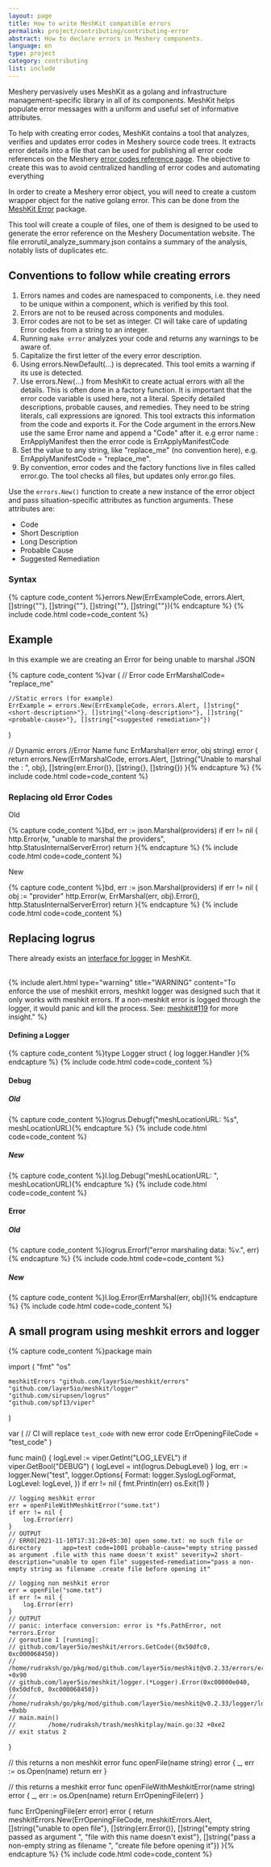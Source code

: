 ```yaml
---
layout: page
title: How to write MeshKit compatible errors
permalink: project/contributing/contributing-error
abstract: How to declare errors in Meshery components.
language: en
type: project
category: contributing
list: include
---
```


Meshery pervasively uses MeshKit as a golang and infrastructure management-specific library in all of its components. MeshKit helps populate error messages with a uniform and useful set of informative attributes.

To help with creating error codes, MeshKit contains a tool that analyzes, verifies and updates error codes in Meshery source code trees. It extracts error details into a file that can be used for publishing all error code references on the Meshery [error codes reference page](https://docs.meshery.io/reference/error-codes). The objective to create this was to avoid centralized handling of error codes and automating everything

In order to create a Meshery error object, you will need to create a custom wrapper object for the native golang error. This can be done from the <a href="https://github.com/layer5io/meshkit/tree/master/errors">MeshKit Error</a> package.

This tool will create a couple of files, one of them is designed to be used to generate the error reference on the Meshery Documentation website. The file errorutil_analyze_summary.json contains a summary of the analysis, notably lists of duplicates etc.

## Conventions to follow while creating errors

1. Errors names and codes are namespaced to components, i.e. they need to be unique within a component, which is verified by this tool.
1. Errors are not to be reused across components and modules.
1. Error codes are not to be set as integer. CI will take care of updating Error codes from a string to an integer.
1. Running `make error` analyzes your code and returns any warnings to be aware of.
1. Capitalize the first letter of the every error description.
1. Using errors.NewDefault(...) is deprecated. This tool emits a warning if its use is detected.
1. Use errors.New(...) from MeshKit to create actual errors with all the details.
  This is often done in a factory function. It is important that the error code variable is used here, not a literal.
  Specify detailed descriptions, probable causes, and remedies. They need to be string literals, call expressions are ignored.
  This tool extracts this information from the code and exports it.
  For the Code argument in the errors.New use the same Error name and append a "Code" after it. e.g error name : ErrApplyManifest then the error code is ErrApplyManifestCode
1. Set the value to any string, like "replace_me" (no convention here), e.g. ErrApplyManifestCode = "replace_me".
1. By convention, error codes and the factory functions live in files called error.go. The tool checks all files, but updates only error.go files.

Use the `errors.New()` function to create a new instance of the error object and pass situation-specific attributes as function arguments. These attributes are:

- Code
- Short Description
- Long Description
- Probable Cause
- Suggested Remediation

### Syntax

{% capture code_content %}errors.New(ErrExampleCode, errors.Alert, []string{"<short-description>"}, []string{"<long-description>"}, []string{"<probable-cause>"}, []string{"<suggested remediation>"}){% endcapture %}
{% include code.html code=code_content %}
## Example

In this example we are creating an Error for being unable to marshal JSON

{% capture code_content %}var (
	// Error code
    ErrMarshalCode= "replace_me"

    //Static errors (for example)
    ErrExample = errors.New(ErrExampleCode, errors.Alert, []string{"<short-description>"}, []string{"<long-description>"}, []string{"<probable-cause>"}, []string{"<suggested remediation>"})
)

// Dynamic errors
//Error Name
func ErrMarshal(err error, obj string) error {
	return errors.New(ErrMarshalCode, errors.Alert, []string{"Unable to marshal the : ", obj}, []string{err.Error()}, []string{}, []string{})
}{% endcapture %}
{% include code.html code=code_content %}

### Replacing old Error Codes

Old

{% capture code_content %}bd, err := json.Marshal(providers)
	if err != nil {
		http.Error(w, "unable to marshal the providers", http.StatusInternalServerError)
		return
	}{% endcapture %}
{% include code.html code=code_content %}

New

{% capture code_content %}bd, err := json.Marshal(providers)
  if err != nil {
          obj := "provider"
          http.Error(w, ErrMarshal(err, obj).Error(), http.StatusInternalServerError)
          return
      }{% endcapture %}
{% include code.html code=code_content %}

## Replacing logrus

There already exists an [interface for logger](https://github.com/layer5io/meshkit/blob/master/logger/logger.go) in MeshKit.<br><br>

{% include alert.html type="warning" title="WARNING" content="To enforce the use of meshkit errors, meshkit logger was designed such that it only works with meshkit errors. If a non-meshkit error is logged through the logger, it would panic and kill the process. See: <a href='https://github.com/layer5io/meshkit/pull/119'>meshkit#119</a> for more insight." %}

#### Defining a Logger

{% capture code_content %}type Logger struct {
	log   logger.Handler
}{% endcapture %}
{% include code.html code=code_content %}

#### Debug

##### Old

{% capture code_content %}logrus.Debugf("meshLocationURL: %s", meshLocationURL){% endcapture %}
{% include code.html code=code_content %}

##### New

{% capture code_content %}l.log.Debug("meshLocationURL: ", meshLocationURL){% endcapture %}
{% include code.html code=code_content %}

#### Error

##### Old

{% capture code_content %}logrus.Errorf("error marshaling data: %v.", err){% endcapture %}
{% include code.html code=code_content %}

##### New

{% capture code_content %}l.log.Error(ErrMarshal(err, obj)){% endcapture %}
{% include code.html code=code_content %}

## A small program using meshkit errors and logger

{% capture code_content %}package main

import (
	"fmt"
	"os"

	meshkitErrors "github.com/layer5io/meshkit/errors"
	"github.com/layer5io/meshkit/logger"
	"github.com/sirupsen/logrus"
	"github.com/spf13/viper"
)

var (
	// CI will replace `test_code` with new error code
	ErrOpeningFileCode = "test_code"
)

func main() {
	logLevel := viper.GetInt("LOG_LEVEL")
	if viper.GetBool("DEBUG") {
		logLevel = int(logrus.DebugLevel)
	}
	log, err := logger.New("test", logger.Options{
		Format:   logger.SyslogLogFormat,
		LogLevel: logLevel,
	})
	if err != nil {
		fmt.Println(err)
		os.Exit(1)
	}

	// logging meshkit error
	err = openFileWithMeshkitError("some.txt")
	if err != nil {
		log.Error(err)
	}
	// OUTPUT
	// ERRO[2021-11-10T17:31:28+05:30] open some.txt: no such file or directory      app=test code=1001 probable-cause="empty string passed as argument .file with this name doesn't exist" severity=2 short-description="unable to open file" suggested-remediation="pass a non-empty string as filename .create file before opening it"

	// logging non meshkit error
	err = openFile("some.txt")
	if err != nil {
		log.Error(err)
	}
	// OUTPUT
	// panic: interface conversion: error is *fs.PathError, not *errors.Error
	// goroutine 1 [running]:
	// github.com/layer5io/meshkit/errors.GetCode({0x50dfc0, 0xc000068450})
	//         /home/rudraksh/go/pkg/mod/github.com/layer5io/meshkit@v0.2.33/errors/errors.go:90 +0x90
	// github.com/layer5io/meshkit/logger.(*Logger).Error(0xc00000e040, {0x50dfc0, 0xc000068450})
	//         /home/rudraksh/go/pkg/mod/github.com/layer5io/meshkit@v0.2.33/logger/logger.go:57 +0xbb
	// main.main()
	//         /home/rudraksh/trash/meshkitplay/main.go:32 +0xe2
	// exit status 2

}

// this returns a non meshkit error
func openFile(name string) error {
	_, err := os.Open(name)
	return err
}

// this returns a meshkit error
func openFileWithMeshkitError(name string) error {
	_, err := os.Open(name)
	return ErrOpeningFile(err)
}

func ErrOpeningFile(err error) error {
	return meshkitErrors.New(ErrOpeningFileCode, meshkitErrors.Alert, []string{"unable to open file"},
		[]string{err.Error()},
		[]string{"empty string passed as argument ", "file with this name doesn't exist"},
		[]string{"pass a non-empty string as filename ", "create file before opening it"})
}{% endcapture %}
{% include code.html code=code_content %}

